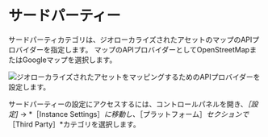 # サードパーティー

サードパーティカテゴリは、ジオローカライズされたアセットのマップのAPIプロバイダーを指定します。  マップのAPIプロバイダーとしてOpenStreetMapまたはGoogleマップを選択します。

![ジオローカライズされたアセットをマッピングするためのAPIプロバイダーを設定します。](./third-party/images/01.png)

サードパーティーの設定にアクセスするには、コントロールパネルを開き、*［設定]* &rarr; *［Instance Settings］*に移動し、*［プラットフォーム］*セクションで*［Third Party］*カテゴリを選択します。 